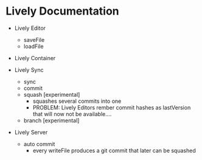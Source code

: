 # Lively Documentation

- Lively Editor
  - saveFile
  - loadFile
- Lively Container
- Lively Sync
  - sync
  - commit
  - squash [experimental]
    - squashes several commits into one
    - PROBLEM: Lively Editors rember commit hashes as lastVersion that will now not be available....
  - branch [experimental]


- Lively Server
  - auto commit
      - every writeFile produces a git commit that later can be squashed